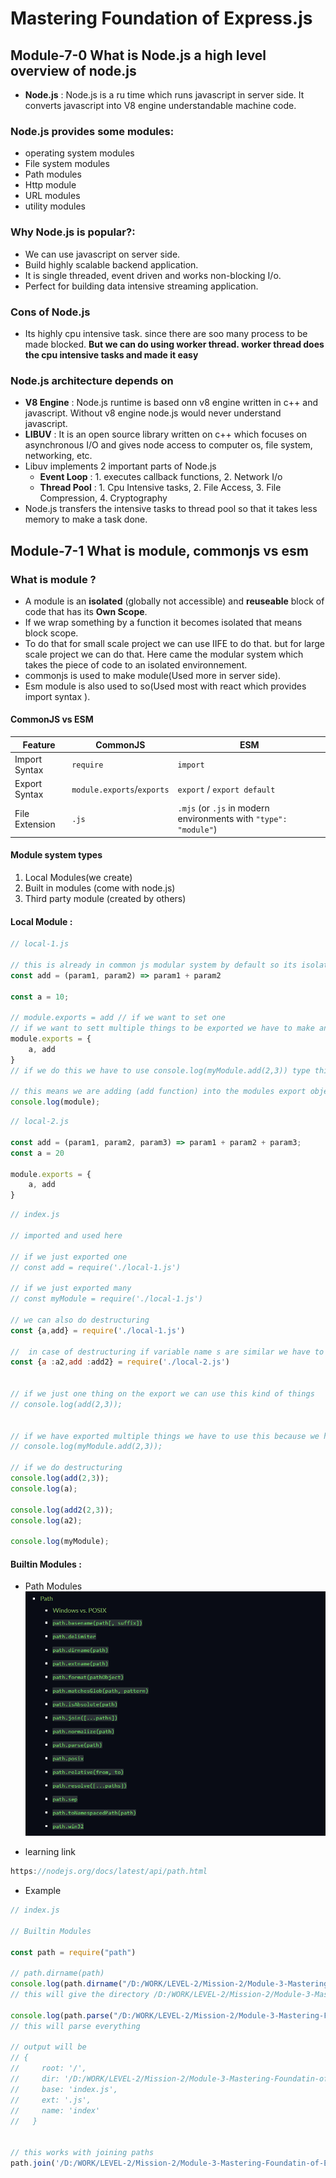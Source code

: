 # Mastering Foundation of Express.js 

## Module-7-0 What is Node.js a high level overview of node.js
- **Node.js** : Node.js is a ru time which runs javascript in server side. It converts javascript into V8 engine understandable machine code. 
### Node.js provides some modules:
- operating system modules
- File system modules
- Path modules
- Http module
- URL modules
- utility modules

### Why Node.js is popular?:
- We can use javascript on server side.
- Build highly scalable backend application.
- It is single threaded, event driven and works non-blocking I/o.
- Perfect for building data intensive streaming application. 

### Cons of Node.js
- Its highly cpu intensive task. since there are soo many process to be made blocked.
**But we can do using worker thread. worker thread does the cpu intensive tasks and made it easy**

### Node.js architecture depends on
- **V8 Engine** : Node.js runtime is based onn v8 engine written in c++ and javascript. Without v8 engine node.js would never understand javascript.
- **LIBUV** : It is an open source library written on c++ which focuses on asynchronous I/O and gives node access to computer os, file system, networking, etc.
- Libuv implements 2 important parts of Node.js 
  - **Event Loop** : 1. executes callback functions, 2. Network I/o
  - **Thread Pool** : 1. Cpu Intensive tasks, 2. File Access, 3. File Compression, 4. Cryptography
- Node.js transfers the intensive tasks to thread pool so that it takes less memory to make a task done.  

## Module-7-1 What is module, commonjs vs esm

### What is module ? 
- A module is an **isolated** (globally not accessible) and **reuseable** block of code that has its **Own Scope**.
- If we wrap something by a function it becomes isolated that means block scope. 
- To do that for small scale project we can use IIFE to do that. but for large scale project we can do that. Here came the modular system which takes the piece of code to an isolated environnement. 
- commonjs is used to make module(Used more in server side). 
- Esm module is also used to so(Used most with react which provides import syntax ).   

#### CommonJS vs ESM

| Feature                  | CommonJS           | ESM                   |
|--------------------------|--------------------|-----------------------|
| Import Syntax            | `require`          | `import`              |
| Export Syntax            | `module.exports`/`exports` | `export` / `export default` |
| File Extension           | `.js`              | `.mjs` (or `.js` in modern environments with `"type": "module"`) |

#### Module system types
1. Local Modules(we create)
2. Built in modules (come with node.js)
3. Third party module (created by others)

#### Local Module  :

```javascript
// local-1.js

// this is already in common js modular system by default so its isolated and globally not accessible 
const add = (param1, param2) => param1 + param2

const a = 10;

// module.exports = add // if we want to set one 
// if we want to sett multiple things to be exported we have to make an object and set in export object
module.exports = {
    a, add
}
// if we do this we have to use console.log(myModule.add(2,3)) type things in where we want to import;

// this means we are adding (add function) into the modules export object which will make the function accessible in other files
console.log(module);
```
```javascript
// local-2.js

const add = (param1, param2, param3) => param1 + param2 + param3;
const a = 20 

module.exports = {
    a, add
}
```
```javascript
// index.js

// imported and used here

// if we just exported one
// const add = require('./local-1.js')

// if we just exported many
// const myModule = require('./local-1.js')

// we can also do destructuring
const {a,add} = require('./local-1.js')

//  in case of destructuring if variable name s are similar we have to use name alias
const {a :a2,add :add2} = require('./local-2.js')


// if we just one thing on the export we can use this kind of things 
// console.log(add(2,3));


// if we have exported multiple things we have to use this because we have a variable and a function
// console.log(myModule.add(2,3)); 

// if we do destructuring
console.log(add(2,3)); 
console.log(a);

console.log(add2(2,3)); 
console.log(a2);

console.log(myModule);
```

#### Builtin Modules :
- Path Modules
  ![alt text](image.png)

- learning link 
```js
https://nodejs.org/docs/latest/api/path.html
```
- Example 
```javascript
// index.js

// Builtin Modules

const path = require("path")

// path.dirname(path)
console.log(path.dirname("/D:/WORK/LEVEL-2/Mission-2/Module-3-Mastering-Foundatin-of-Expressjs/BuitInModule/index.js"));
// this will give the directory /D:/WORK/LEVEL-2/Mission-2/Module-3-Mastering-Foundatin-of-Expressjs/BuitInModule

console.log(path.parse("/D:/WORK/LEVEL-2/Mission-2/Module-3-Mastering-Foundatin-of-Expressjs/BuitInModule/index.js"));
// this will parse everything 

// output will be 
// {
//     root: '/',
//     dir: '/D:/WORK/LEVEL-2/Mission-2/Module-3-Mastering-Foundatin-of-Expressjs/BuitInModule',
//     base: 'index.js',
//     ext: '.js',
//     name: 'index'
//   }


// this works with joining paths
path.join('/D:/WORK/LEVEL-2/Mission-2/Module-3-Mastering-Foundatin-of-Expressjs/BuitInModule/', 'local-1.js');

```

